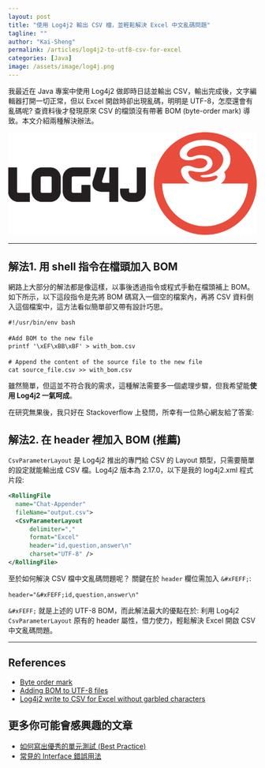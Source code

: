 ```yaml
---
layout: post
title: "使用 Log4j2 輸出 CSV 檔，並輕鬆解決 Excel 中文亂碼問題"
tagline: ""
author: "Kai-Sheng"
permalink: /articles/log4j2-to-utf8-csv-for-excel
categories: [Java]
image: /assets/image/log4j.png
--- 
```


我最近在 Java 專案中使用 Log4j2 做即時日誌並輸出 CSV，輸出完成後，文字編輯器打開一切正常，但以 Excel 開啟時卻出現亂碼，明明是 UTF-8，怎麼還會有亂碼呢? 查資料後才發現原來 CSV 的檔頭沒有帶著 BOM (byte-order mark) 導致。本文介紹兩種解決辦法。

![log4j-to-utf8-csv-for-excel](/assets/image/log4j.png?size=medium)

------

##  **解法1. 用 shell 指令在檔頭加入 BOM**

網路上大部分的解法都是像這樣，以事後透過指令或程式手動在檔頭補上 BOM。如下所示，以下這段指令是先將 BOM 碼寫入一個空的檔案內，再將 CSV 資料倒入這個檔案中，這方法看似簡單卻又帶有設計巧思。

```shell
#!/usr/bin/env bash

#Add BOM to the new file
printf '\xEF\xBB\xBF' > with_bom.csv

# Append the content of the source file to the new file
cat source_file.csv >> with_bom.csv
```

雖然簡單，但這並不符合我的需求，這種解法需要多一個處理步驟，但我希望能**使用 Log4j2 一氣呵成**。

在研究無果後，我只好在 Stackoverflow 上發問，所幸有一位熱心網友給了答案:

## **解法2. 在 header 裡加入 BOM (推薦)**

`CsvParameterLayout` 是 Log4j2 推出的專門給 CSV 的 Layout 類型，只需要簡單的設定就能輸出成 CSV 檔。Log4j2 版本為 2.17.0，以下是我的 log4j2.xml 程式片段:

```xml
<RollingFile 
  name="Chat-Appender" 
  fileName="output.csv">
  <CsvParameterLayout 
      delimiter="," 
      format="Excel"
      header="id,question,answer\n"
      charset="UTF-8" />
</RollingFile>
```

至於如何解決 CSV 檔中文亂碼問題呢？ 關鍵在於 `header` 欄位需加入 `&#xFEFF;`:

`header="&#xFEFF;id,question,answer\n"`

`&#xFEFF;` 就是上述的 UTF-8 BOM，而此解法最大的優點在於: 利用 Log4j2 `CsvParameterLayout` 原有的 header 屬性，借力使力，輕鬆解決 Excel 開啟 CSV 中文亂碼問題。
 

---
## **References**
- [Byte order mark](https://en.wikipedia.org/wiki/Byte_order_mark)
- [Adding BOM to UTF-8 files](https://stackoverflow.com/q/3127436/5485454)
- [Log4j2 write to CSV for Excel without garbled characters](https://stackoverflow.com/q/71943217/5485454)

## **更多你可能會感興趣的文章**
- [如何寫出優秀的單元測試 (Best Practice)](/articles/good-unit-test)
- [常見的 Interface 錯誤用法](/articles/anti-pattern-of-java-interface-impl-style)